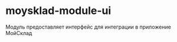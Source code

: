 moysklad-module-ui
==================

Модуль предоставляет интерфейс для интеграции в приложение МойСклад